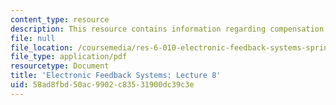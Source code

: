 ```yaml
---
content_type: resource
description: This resource contains information regarding compensation.
file: null
file_location: /coursemedia/res-6-010-electronic-feedback-systems-spring-2013/58ad8fbd50ac9902c83531900dc39c3e_MITRES_6-010S13_lec08.pdf
file_type: application/pdf
resourcetype: Document
title: 'Electronic Feedback Systems: Lecture 8'
uid: 58ad8fbd-50ac-9902-c835-31900dc39c3e
---
```

